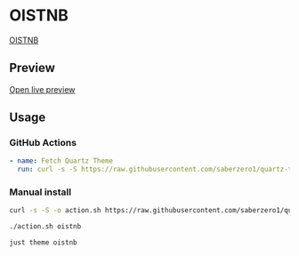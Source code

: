# OISTNB

[OISTNB](https://github.com/omsandippatil)

## Preview

[Open live preview](https://quartz-themes.github.io/oistnb/)

## Usage

### GitHub Actions

```yaml
- name: Fetch Quartz Theme
  run: curl -s -S https://raw.githubusercontent.com/saberzero1/quartz-themes/master/action.sh | bash -s -- oistnb
```

### Manual install

```bash
curl -s -S -o action.sh https://raw.githubusercontent.com/saberzero1/quartz-themes/master/action.sh

./action.sh oistnb
```

```bash
just theme oistnb
```
